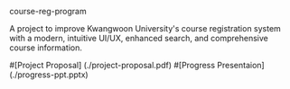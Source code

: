 course-reg-program

A project to improve Kwangwoon University's course registration system with a modern, intuitive UI/UX, enhanced search, and comprehensive course information.

#[Project Proposal] (./project-proposal.pdf)
#[Progress Presentaion] (./progress-ppt.pptx)
